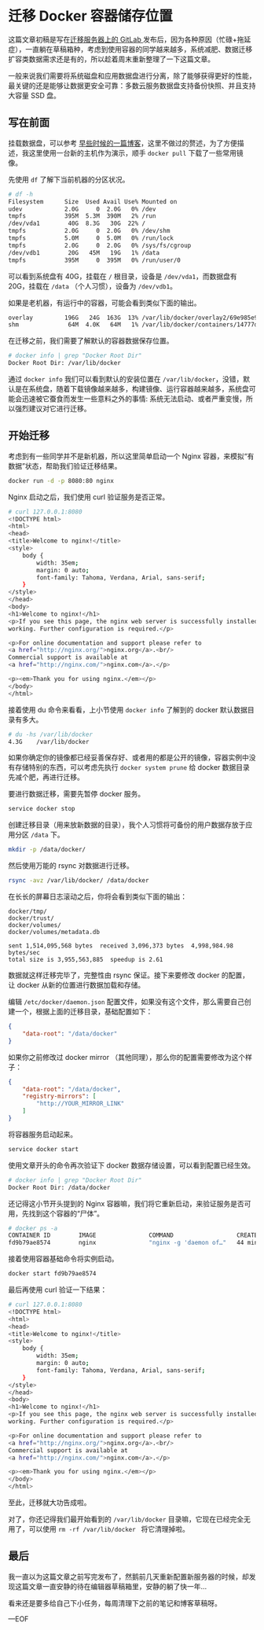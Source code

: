 # 迁移 Docker 容器储存位置

这篇文章初稿是写在[迁移服务器上的 GitLab ](https://soulteary.com/2018/09/29/after-gitlab-migration.html)发布后，因为各种原因（忙碌+拖延症），一直躺在草稿箱种，考虑到使用容器的同学越来越多，系统减肥、数据迁移扩容类数据需求还是有的，所以趁着周末重新整理了一下这篇文章。

一般来说我们需要将系统磁盘和应用数据盘进行分离，除了能够获得更好的性能，最关键的还是能够让数据更安全可靠：多数云服务数据盘支持备份快照、并且支持大容量 SSD 盘。

<!-- more -->

## 写在前面

挂载数据盘，可以参考 [早些时候的一篇博客](https://soulteary.com/2019/04/06/configure-ubuntu-18-04.html)，这里不做过的赘述，为了方便描述，我这里使用一台新的主机作为演示，顺手 `docker pull` 下载了一些常用镜像。

先使用 `df` 了解下当前机器的分区状况。

```bash
# df -h
Filesystem      Size  Used Avail Use% Mounted on
udev            2.0G     0  2.0G   0% /dev
tmpfs           395M  5.3M  390M   2% /run
/dev/vda1        40G  8.3G   30G  22% /
tmpfs           2.0G     0  2.0G   0% /dev/shm
tmpfs           5.0M     0  5.0M   0% /run/lock
tmpfs           2.0G     0  2.0G   0% /sys/fs/cgroup
/dev/vdb1        20G   45M   19G   1% /data
tmpfs           395M     0  395M   0% /run/user/0
```

可以看到系统盘有 40G，挂载在 `/` 根目录，设备是 `/dev/vda1`，而数据盘有20G，挂载在 `/data` （个人习惯），设备为 `/dev/vdb1`。

如果是老机器，有运行中的容器，可能会看到类似下面的输出。

```bash
overlay         196G   24G  163G  13% /var/lib/docker/overlay2/69e985e9fbc2bbaee2fbdcd81c514d64c4ed9862233bf4797a75ac10df80ed1e/merged
shm              64M  4.0K   64M   1% /var/lib/docker/containers/14777d5d02f2600ea134a8eff061dc4d2fd440b747c936da6024386f457a9c2c/mounts/shm
```

在迁移之前，我们需要了解默认的容器数据保存位置。

```bash
# docker info | grep "Docker Root Dir"
Docker Root Dir: /var/lib/docker
```

通过 `docker info` 我们可以看到默认的安装位置在 `/var/lib/docker`，没错，默认是在系统盘，随着下载镜像越来越多，构建镜像、运行容器越来越多，系统盘可能会迅速被它蚕食而发生一些意料之外的事情: 系统无法启动、或者严重变慢，所以强烈建议对它进行迁移。

## 开始迁移

考虑到有一些同学并不是新机器，所以这里简单启动一个 Nginx 容器，来模拟“有数据”状态，帮助我们验证迁移结果。

```bash
docker run -d -p 8080:80 nginx
```

Nginx 启动之后，我们使用 curl 验证服务是否正常。

```bash
# curl 127.0.0.1:8080
<!DOCTYPE html>
<html>
<head>
<title>Welcome to nginx!</title>
<style>
    body {
        width: 35em;
        margin: 0 auto;
        font-family: Tahoma, Verdana, Arial, sans-serif;
    }
</style>
</head>
<body>
<h1>Welcome to nginx!</h1>
<p>If you see this page, the nginx web server is successfully installed and
working. Further configuration is required.</p>

<p>For online documentation and support please refer to
<a href="http://nginx.org/">nginx.org</a>.<br/>
Commercial support is available at
<a href="http://nginx.com/">nginx.com</a>.</p>

<p><em>Thank you for using nginx.</em></p>
</body>
</html>
```

接着使用 du 命令来看看，上小节使用 `docker info` 了解到的 docker 默认数据目录有多大。

```bash
# du -hs /var/lib/docker
4.3G	/var/lib/docker
```

如果你确定你的镜像都已经妥善保存好、或者用的都是公开的镜像，容器实例中没有存储特别的东西，可以考虑先执行 `docker system prune` 给 docker 数据目录先减个肥，再进行迁移。

要进行数据迁移，需要先暂停 docker 服务。

```bash
service docker stop
```

创建迁移目录（用来放新数据的目录），我个人习惯将可备份的用户数据存放于应用分区 `/data` 下。

```bash
mkdir -p /data/docker/
```

然后使用万能的 rsync 对数据进行迁移。

```bash
rsync -avz /var/lib/docker/ /data/docker
```

在长长的屏幕日志滚动之后，你将会看到类似下面的输出：

```TeXT
docker/tmp/
docker/trust/
docker/volumes/
docker/volumes/metadata.db

sent 1,514,095,568 bytes  received 3,096,373 bytes  4,998,984.98 bytes/sec
total size is 3,955,563,885  speedup is 2.61
```

数据就这样迁移完毕了，完整性由 rsync 保证。接下来要修改 docker 的配置，让 docker 从新的位置进行数据加载和存储。

编辑 `/etc/docker/daemon.json` 配置文件，如果没有这个文件，那么需要自己创建一个，根据上面的迁移目录，基础配置如下：

```json
{
    "data-root": "/data/docker"
}
```

如果你之前修改过 docker mirror （其他同理），那么你的配置需要修改为这个样子：

```json
{
    "data-root": "/data/docker",
    "registry-mirrors": [
        "http://YOUR_MIRROR_LINK"
    ]
}
```

将容器服务启动起来。

```bash
service docker start
```

使用文章开头的命令再次验证下 docker 数据存储设置，可以看到配置已经生效。

```bash
# docker info | grep "Docker Root Dir"
Docker Root Dir: /data/docker
```

还记得这小节开头提到的 Nginx 容器嘛，我们将它重新启动，来验证服务是否可用，先找到这个容器的“尸体”。

```bash
# docker ps -a
CONTAINER ID        IMAGE               COMMAND                  CREATED             STATUS                      PORTS               NAMES
fd9b79ae8574        nginx               "nginx -g 'daemon of…"   44 minutes ago      Exited (0) 31 minutes ago                       admiring_yalow
```

接着使用容器基础命令将实例启动。

```bash
docker start fd9b79ae8574
```

最后再使用 curl 验证一下结果：

```bash
# curl 127.0.0.1:8080
<!DOCTYPE html>
<html>
<head>
<title>Welcome to nginx!</title>
<style>
    body {
        width: 35em;
        margin: 0 auto;
        font-family: Tahoma, Verdana, Arial, sans-serif;
    }
</style>
</head>
<body>
<h1>Welcome to nginx!</h1>
<p>If you see this page, the nginx web server is successfully installed and
working. Further configuration is required.</p>

<p>For online documentation and support please refer to
<a href="http://nginx.org/">nginx.org</a>.<br/>
Commercial support is available at
<a href="http://nginx.com/">nginx.com</a>.</p>

<p><em>Thank you for using nginx.</em></p>
</body>
</html>
```

至此，迁移就大功告成啦。

对了，你还记得我们最开始看到的 `/var/lib/docker` 目录嘛，它现在已经完全无用了，可以使用 `rm -rf /var/lib/docker ` 将它清理掉啦。

## 最后

我一直以为这篇文章之前写完发布了，然鹅前几天重新配置新服务器的时候，却发现这篇文章一直安静的待在编辑器草稿箱里，安静的躺了快一年…

看来还是要多给自己下小任务，每周清理下之前的笔记和博客草稿呀。

—EOF